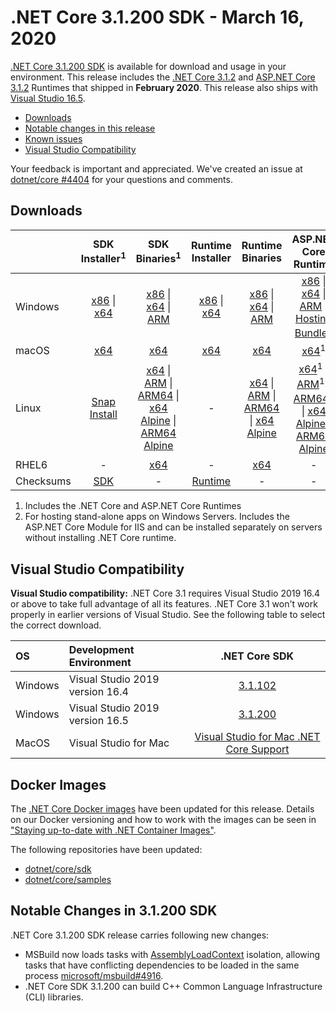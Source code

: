 # .NET Core 3.1.200 SDK - March 16, 2020
[.NET Core 3.1.200 SDK](https://dotnet.microsoft.com/download/dotnet/3.1) is available for download and usage in your environment. This release includes the [.NET Core 3.1.2](../3.1.2/3.1.2.md) and [ASP.NET Core 3.1.2](../3.1.2/3.1.2.md) Runtimes that shipped in **February 2020**. This release also  ships with [Visual Studio 16.5](https://learn.microsoft.com/visualstudio/releases/2019/release-notes).

* [Downloads](https://dotnet.microsoft.com/download/dotnet/3.1)
* [Notable changes in this release](#notable-changes-in-31200-sdk)
* [Known issues](../3.1-known-issues.md)
* [Visual Studio Compatibility](#visual-studio-compatibility)


Your feedback is important and appreciated. We've created an issue at [dotnet/core #4404](https://github.com/dotnet/core/issues/4404) for your questions and comments.


## Downloads

|           | SDK Installer<sup>1</sup>                        | SDK Binaries<sup>1</sup>                 | Runtime Installer                                        | Runtime Binaries                                 | ASP.NET Core Runtime           | Windows Desktop Runtime           |
| --------- | :------------------------------------------:     | :----------------------:                 | :---------------------------:                            | :-------------------------:                      | :-----------------:            |:-----------------:            |
| Windows   | [x86][dotnet-sdk-win-x86.exe] \| [x64][dotnet-sdk-win-x64.exe] | [x86][dotnet-sdk-win-x86.zip] \| [x64][dotnet-sdk-win-x64.zip] \| [ARM][dotnet-sdk-win-arm.zip] | [x86][dotnet-runtime-win-x86.exe] \| [x64][dotnet-runtime-win-x64.exe] | [x86][dotnet-runtime-win-x86.zip] \| [x64][dotnet-runtime-win-x64.zip] \| [ARM][dotnet-runtime-win-arm.zip]  | [x86][aspnetcore-runtime-win-x86.exe] \| [x64][aspnetcore-runtime-win-x64.exe] \| [ARM][aspnetcore-runtime-win-arm.zip] \|<br/> [Hosting Bundle][dotnet-hosting-win.exe]<sup>2</sup> | [x86][windowsdesktop-runtime-win-x86.exe] \| [x64][windowsdesktop-runtime-win-x64.exe] |
| macOS     | [x64][dotnet-sdk-osx-x64.pkg]  | [x64][dotnet-sdk-osx-x64.tar.gz]     | [x64][dotnet-runtime-osx-x64.pkg] | [x64][dotnet-runtime-osx-x64.tar.gz] | [x64][aspnetcore-runtime-osx-x64.tar.gz]<sup>1</sup> | - |
| Linux     |  [Snap Install][snap-install]  | [x64][dotnet-sdk-linux-x64.tar.gz] \| [ARM][dotnet-sdk-linux-arm.tar.gz] \| [ARM64][dotnet-sdk-linux-arm64.tar.gz] \| [x64 Alpine][dotnet-sdk-linux-musl-x64.tar.gz] \| [ARM64 Alpine][dotnet-runtime-linux-musl-arm64.tar.gz] | - | [x64][dotnet-runtime-linux-x64.tar.gz] \| [ARM][dotnet-runtime-linux-arm.tar.gz] \| [ARM64][dotnet-runtime-linux-arm64.tar.gz] \| [x64 Alpine][dotnet-runtime-linux-musl-x64.tar.gz] | [x64][aspnetcore-runtime-linux-x64.tar.gz]<sup>1</sup>  \| [ARM][aspnetcore-runtime-linux-arm.tar.gz]<sup>1</sup> \| [ARM64][aspnetcore-runtime-linux-arm64.tar.gz]<sup>1</sup> \| [x64 Alpine][aspnetcore-runtime-linux-musl-x64.tar.gz] \| [ARM64 Alpine][aspnetcore-runtime-linux-musl-arm64.tar.gz] | - |
| RHEL6     | -                                                | [x64][dotnet-sdk-rhel.6-x64.tar.gz]                    | -                                                        | [x64][dotnet-runtime-rhel.6-x64.tar.gz] | - |
| Checksums | [SDK][checksums-sdk]                             | -                                        | [Runtime][checksums-runtime]                             | - | - | - |

1. Includes the .NET Core and ASP.NET Core Runtimes
2. For hosting stand-alone apps on Windows Servers. Includes the ASP.NET Core Module for IIS and can be installed separately on servers without installing .NET Core runtime.

## Visual Studio Compatibility

**Visual Studio compatibility:** .NET Core 3.1 requires Visual Studio 2019 16.4 or above to take full advantage of all its features. .NET Core 3.1 won't work properly in earlier versions of Visual Studio. See the following table to select the correct download.

| OS | Development Environment | .NET Core SDK |
| :-- | :-- | :--: |
| Windows | Visual Studio 2019 version 16.4 | [3.1.102](3.1.2.md) |
| Windows | Visual Studio 2019 version 16.5 | [3.1.200](#downloads) |
| MacOS | Visual Studio for Mac | [Visual Studio for Mac .NET Core Support](https://learn.microsoft.com/visualstudio/mac/net-core-support) |

## Docker Images

The [.NET Core Docker images](https://hub.docker.com/r/microsoft/dotnet/) have been updated for this release. Details on our Docker versioning and how to work with the images can be seen in ["Staying up-to-date with .NET Container Images"](https://devblogs.microsoft.com/dotnet/staying-up-to-date-with-net-container-images/).

The following repositories have been updated:

* [dotnet/core/sdk](https://github.com/dotnet/dotnet-docker/blob/main/README.sdk.md)
* [dotnet/core/samples](https://github.com/dotnet/dotnet-docker/blob/main/README.samples.md)

## Notable Changes in 3.1.200 SDK

.NET Core 3.1.200 SDK release carries following new changes:

* MSBuild now loads tasks with [AssemblyLoadContext](https://learn.microsoft.com/dotnet/api/system.runtime.loader.assemblyloadcontext?view=netcore-3.1) isolation, allowing tasks that have conflicting dependencies to be loaded in the same process [microsoft/msbuild#4916](https://github.com/microsoft/msbuild/pull/4916).
* .NET Core SDK 3.1.200 can build C++ Common Language Infrastructure (CLI) libraries.


[blob-runtime]: https://dotnetcli.blob.core.windows.net/dotnet/Runtime/
[blob-sdk]: https://dotnetcli.blob.core.windows.net/dotnet/Sdk/
[release-notes]: 3.1.200-sdk.md
[snap-install]: 3.1.2-install-instructions.md

[checksums-runtime]: https://dotnetcli.blob.core.windows.net/dotnet/checksums/3.1.200-sha.txt
[checksums-sdk]: https://dotnetcli.blob.core.windows.net/dotnet/checksums/3.1.200-sha.txt

[linux-install]: https://learn.microsoft.com/dotnet/core/install/linux

[dotnet-blog]: https://devblogs.microsoft.com/dotnet/net-core-march-2020/

[//]: # ( Runtime 3.1.2)
[dotnet-runtime-linux-arm.tar.gz]: https://download.visualstudio.microsoft.com/download/pr/30ed47bb-c25b-431c-9cfd-7b942b07314f/5c92af345a5475ca58b6878dd974e1dc/dotnet-runtime-3.1.2-linux-arm.tar.gz
[dotnet-runtime-linux-arm64.tar.gz]: https://download.visualstudio.microsoft.com/download/pr/d3ee4d51-5cbf-4591-baf0-f9af7f9a07e7/59fa68462184d031275c2fa09cdf375d/dotnet-runtime-3.1.2-linux-arm64.tar.gz
[dotnet-runtime-linux-musl-arm64.tar.gz]: https://download.visualstudio.microsoft.com/download/pr/47b64547-75e5-43dc-9e2f-66e9d6b9d9ee/869b5417d9d7e4d141f9d2bdeb6b4e36/dotnet-runtime-3.1.2-linux-musl-arm64.tar.gz
[dotnet-runtime-linux-musl-x64.tar.gz]: https://download.visualstudio.microsoft.com/download/pr/21042b9d-8eca-497e-894b-97dde4a4e5d1/c486b0bec79041bc99619756017ad124/dotnet-runtime-3.1.2-linux-musl-x64.tar.gz
[dotnet-runtime-linux-x64.tar.gz]: https://download.visualstudio.microsoft.com/download/pr/38269fba-9fdb-4723-a14c-067cc316827d/53e4161da346d70404375fb8804ee91a/dotnet-runtime-3.1.2-linux-x64.tar.gz
[dotnet-runtime-osx-x64.pkg]: https://download.visualstudio.microsoft.com/download/pr/722d2a42-95c2-4555-ac7a-ec98313984e1/44979d85ec12073d69b3b64feec68ea6/dotnet-runtime-3.1.2-osx-x64.pkg
[dotnet-runtime-osx-x64.tar.gz]: https://download.visualstudio.microsoft.com/download/pr/f58e9293-6600-4de4-a9a8-53951e05ef4f/48d982fbd1d96d818474229a3da22672/dotnet-runtime-3.1.2-osx-x64.tar.gz
[dotnet-runtime-rhel.6-x64.tar.gz]: https://download.visualstudio.microsoft.com/download/pr/420238c8-c86c-4936-91cd-71afe82089a3/af53c9881a098c97c9be7815db0053a8/dotnet-runtime-3.1.2-rhel.6-x64.tar.gz
[dotnet-runtime-win-arm.zip]: https://download.visualstudio.microsoft.com/download/pr/8efe160b-187d-4efe-bef1-bb1aaa0cadf6/5127ae7085f9f0c1dcc8e479ced919a5/dotnet-runtime-3.1.2-win-arm.zip
[dotnet-runtime-win-x64.exe]: https://download.visualstudio.microsoft.com/download/pr/cfe420d5-084c-4590-b387-f89f3387d4c9/db4c577b995c54dee0530d8230e87145/dotnet-runtime-3.1.2-win-x64.exe
[dotnet-runtime-win-x64.zip]: https://download.visualstudio.microsoft.com/download/pr/12c4e2f0-eda2-42ca-908e-fcdb68550a5f/ca19066eba7c09b8c781ae7a84a7ba8d/dotnet-runtime-3.1.2-win-x64.zip
[dotnet-runtime-win-x86.exe]: https://download.visualstudio.microsoft.com/download/pr/dfedf8a5-c3cd-4b69-a5eb-8f9994e810f7/feeead4b3ae3b9e003917797c8356675/dotnet-runtime-3.1.2-win-x86.exe
[dotnet-runtime-win-x86.zip]: https://download.visualstudio.microsoft.com/download/pr/541f44b0-cda8-4559-9cff-860fca619767/599bc8f47a85a5c2892d3540c7b7dd6f/dotnet-runtime-3.1.2-win-x86.zip

[//]: # ( WindowsDesktop 3.1.2)
[windowsdesktop-runtime-win-x64.exe]: https://download.visualstudio.microsoft.com/download/pr/3240250e-6fe0-4258-af69-85abef6c00de/e01ee0af6c65d894f4a02bdf6705ec7b/windowsdesktop-runtime-3.1.2-win-x64.exe
[windowsdesktop-runtime-win-x86.exe]: https://download.visualstudio.microsoft.com/download/pr/b824906f-bd6e-4067-86a6-95c61620674d/cfcdab84a01cee94fdaa31271c3d4d47/windowsdesktop-runtime-3.1.2-win-x86.exe

[//]: # ( ASP 3.1.2)
[aspnetcore-runtime-linux-arm.tar.gz]: https://download.visualstudio.microsoft.com/download/pr/8ccacf09-e5eb-481b-a407-2398b08ac6ac/1cef921566cb9d1ca8c742c9c26a521c/aspnetcore-runtime-3.1.2-linux-arm.tar.gz
[aspnetcore-runtime-linux-arm64.tar.gz]: https://download.visualstudio.microsoft.com/download/pr/ec985ae1-e15c-4858-b586-de5f78956573/f585f8ffc303bbca6a711ecd61417a40/aspnetcore-runtime-3.1.2-linux-arm64.tar.gz
[aspnetcore-runtime-linux-musl-arm64.tar.gz]: https://download.visualstudio.microsoft.com/download/pr/927b34aa-08c7-411a-b1a1-1a0dbe28cb51/446dbeccd8130a18f6a1885a51d1babe/aspnetcore-runtime-3.1.2-linux-musl-arm64.tar.gz
[aspnetcore-runtime-linux-musl-x64.tar.gz]: https://download.visualstudio.microsoft.com/download/pr/d9ea89f5-935b-47e0-8734-118f8ea6d812/b84792a3ae72add68cd1dcfb9aebeaae/aspnetcore-runtime-3.1.2-linux-musl-x64.tar.gz
[aspnetcore-runtime-linux-x64.tar.gz]: https://download.visualstudio.microsoft.com/download/pr/2d72ee67-ac4d-42c6-97d9-a26a28201fc8/977ad14b99b6ed03dcefd6655789e43a/aspnetcore-runtime-3.1.2-linux-x64.tar.gz
[aspnetcore-runtime-osx-x64.tar.gz]: https://download.visualstudio.microsoft.com/download/pr/9593b373-38a1-454e-844f-da3b5d47b1f8/e6f69a1dda1af567079d949c63c5be85/aspnetcore-runtime-3.1.2-osx-x64.tar.gz
[aspnetcore-runtime-win-arm.zip]: https://download.visualstudio.microsoft.com/download/pr/b46a8ae4-63d2-4d3e-a230-71bd898b1f6d/b4fba45bad2e853c3a3dc687a459667e/aspnetcore-runtime-3.1.2-win-arm.zip
[aspnetcore-runtime-win-x64.exe]: https://download.visualstudio.microsoft.com/download/pr/326b33d1-6bbd-4149-ba35-c94784700674/c06386c2b09401fa94f9595617899d5d/aspnetcore-runtime-3.1.2-win-x64.exe
[aspnetcore-runtime-win-x64.zip]: https://download.visualstudio.microsoft.com/download/pr/6cc3f6a7-3a0f-441c-82a2-104fa93ef8b6/3c1395461545eb5321eb2816d4b3fecf/aspnetcore-runtime-3.1.2-win-x64.zip
[aspnetcore-runtime-win-x86.exe]: https://download.visualstudio.microsoft.com/download/pr/2c8e520e-d705-4b11-8854-518546133e27/13354ed8b42d8c2c52f75d7acffd0be4/aspnetcore-runtime-3.1.2-win-x86.exe
[aspnetcore-runtime-win-x86.zip]: https://download.visualstudio.microsoft.com/download/pr/02ee0d2a-92ea-4be2-bbfe-fe98a35bf1b6/bf581b5aebbf1825997b668310672fc5/aspnetcore-runtime-3.1.2-win-x86.zip
[dotnet-hosting-win.exe]: https://download.visualstudio.microsoft.com/download/pr/dd119832-dc46-4ccf-bc12-69e7bfa61b18/990843c6e0cbd97f9df68c94f6de6bb6/dotnet-hosting-3.1.2-win.exe

[//]: # ( SDK 3.1.200 )
[dotnet-sdk-linux-arm.tar.gz]: https://download.visualstudio.microsoft.com/download/pr/21a124fd-5bb7-403f-bdd2-489f9d21d695/b58fa90d19a5a5124d21dea94422868c/dotnet-sdk-3.1.200-linux-arm.tar.gz
[dotnet-sdk-linux-arm64.tar.gz]: https://download.visualstudio.microsoft.com/download/pr/781cb53b-046c-45fb-b18e-97ad65ff61a0/5c6ce7f4e031dad7cca0fdd5bcf4335b/dotnet-sdk-3.1.200-linux-arm64.tar.gz
[dotnet-sdk-linux-musl-x64.tar.gz]: https://download.visualstudio.microsoft.com/download/pr/fe5055c2-985b-4c56-a192-5115080cd9d1/cd04566572be946b8d13aa3a359b0d4c/dotnet-sdk-3.1.200-linux-musl-x64.tar.gz
[dotnet-sdk-linux-x64.tar.gz]: https://download.visualstudio.microsoft.com/download/pr/daec2daf-b458-4ae1-9046-b8ba09b5fb49/733e2d73b41640d6e6bdf1cc6b9ef03b/dotnet-sdk-3.1.200-linux-x64.tar.gz
[dotnet-sdk-osx-x64.pkg]: https://download.visualstudio.microsoft.com/download/pr/fd4c60cd-04a0-4175-ad80-e05d3d90e45e/e7e55bd77cdd6cc99c4ff37dc6fe1ce2/dotnet-sdk-3.1.200-osx-x64.pkg
[dotnet-sdk-osx-x64.tar.gz]: https://download.visualstudio.microsoft.com/download/pr/3512b211-e37f-485e-86f0-2a19cdf9524f/ef4ed10c27c3aa1b8e092e37bb105d56/dotnet-sdk-3.1.200-osx-x64.tar.gz
[dotnet-sdk-rhel.6-x64.tar.gz]: https://download.visualstudio.microsoft.com/download/pr/088fb73b-1465-4dba-bf98-920293ddfd71/3ef0d1c6f5bd04080b66f97262136bb0/dotnet-sdk-3.1.200-rhel.6-x64.tar.gz
[dotnet-sdk-win-arm.zip]: https://download.visualstudio.microsoft.com/download/pr/2e3f3555-ca32-47d0-a452-5af576b5cf56/6a7fbd81a327d2f7e42218e3ca35c75a/dotnet-sdk-3.1.200-win-arm.zip
[dotnet-sdk-win-x64.exe]: https://download.visualstudio.microsoft.com/download/pr/43660ad4-b4a5-449f-8275-a1a3fd51a8f7/a51eff00a30b77eae4e960242f10ed39/dotnet-sdk-3.1.200-win-x64.exe
[dotnet-sdk-win-x64.zip]: https://download.visualstudio.microsoft.com/download/pr/ac85ccb0-e761-489f-b5dd-ba5e52735c2b/dd89fcc72092ff6fc7f5f4cb9eea0de4/dotnet-sdk-3.1.200-win-x64.zip
[dotnet-sdk-win-x86.exe]: https://download.visualstudio.microsoft.com/download/pr/05b7bc3e-69b2-4226-ad11-db472130e6e8/50e04d3ed87cde4a7aa2d591051bfafb/dotnet-sdk-3.1.200-win-x86.exe
[dotnet-sdk-win-x86.zip]: https://download.visualstudio.microsoft.com/download/pr/cc20e4db-6503-4e2b-8079-180a2f2337a5/1ac3552de7b83fba030496920de3b584/dotnet-sdk-3.1.200-win-x86.zip


[//]: # ( Symbols )
